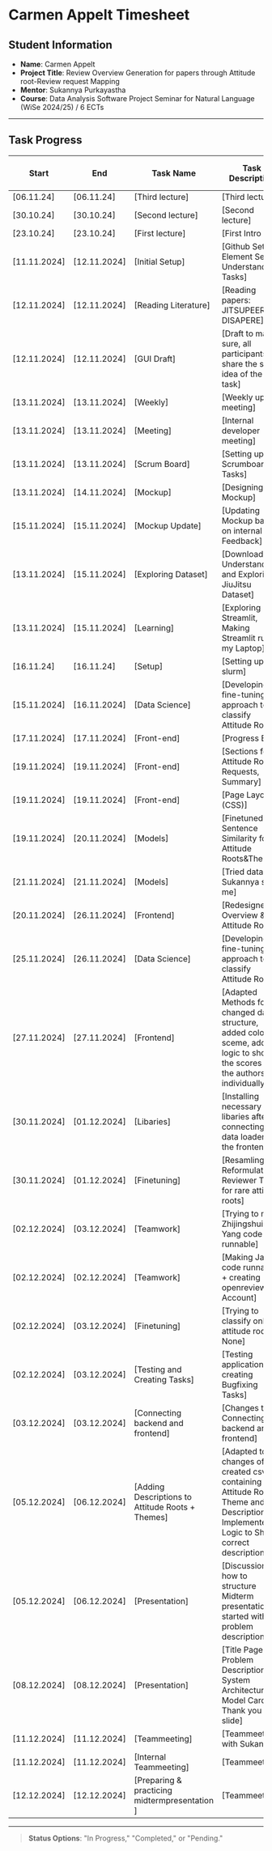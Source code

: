 # Carmen Appelt Timesheet

## Student Information
- **Name**: Carmen Appelt
- **Project Title**: Review Overview Generation for papers through Attitude root-Review request Mapping 
- **Mentor**: Sukannya Purkayastha
- **Course**: Data Analysis Software Project Seminar for Natural Language (WiSe 2024/25) / 6 ECTs

---

## Task Progress

| Start         | End           | Task Name             | Task Description                                                          | Time Spent (h)| Status        |
|---------------|---------------|-----------------------|---------------------------------------------------------------------------|--------------------|----------|
| [06.11.24]    | [06.11.24]    | [Third lecture]       | [Third lecture]                                                           | [1.5]         | [Completed]   | 
| [30.10.24] | [30.10.24] | [Second lecture]            | [Second lecture]                                                          | [1.5]         | [Completed]   | 
| [23.10.24] | [23.10.24] | [First lecture]             | [First Intro ]                                                            | [1.5]         | [Completed]   | 
| [11.11.2024]  | [12.11.2024]  | [Initial Setup]       | [Github Setup, Element Setup, Understanding Tasks]                        | [0,5]         | [Completed]   |
| [12.11.2024]  | [12.11.2024]  | [Reading Literature]  | [Reading papers: JITSUPEER, DISAPERE]                                     | [2,5]         | [Completed]   |
| [12.11.2024]  | [12.11.2024]  | [GUI Draft]           | [Draft to make sure, all participants share the same idea of the task]    | [0,5]         | [Completed]   |
| [13.11.2024]  | [13.11.2024]  | [Weekly]              | [Weekly update meeting]                                                   | [1]           | [Completed]   | 
| [13.11.2024]  | [13.11.2024]  | [Meeting]             | [Internal developer meeting]                                              | [0.5]         | [Completed]   |
| [13.11.2024]  | [13.11.2024]  | [Scrum Board]         | [Setting up Scrumboard & Tasks]                                           | [0.25]        | [Completed]   |
| [13.11.2024]  | [14.11.2024]  | [Mockup]              | [Designing Mockup]                                                        | [4]           | [In Progress] |
| [15.11.2024]  | [15.11.2024]  | [Mockup Update]       | [Updating Mockup based on internal Feedback]                             | [2]           | [In Progress] |
| [13.11.2024]  | [15.11.2024]  | [Exploring Dataset]   | [Downloading, Understanding and Exploring JiuJitsu Dataset]               | [2]           | [In Progress] |
| [13.11.2024]  | [15.11.2024]  | [Learning]            | [Exploring Streamlit, Making Streamlit run on my Laptop]                  | [4]           | [Completed]   |
| [16.11.24] | [16.11.24] | [Setup]                     | [Setting up slurm]                                                               | [4]                                 | [In Progess] |
| [15.11.2024]  | [16.11.2024]  | [Data Science]        | [Developing a fine-tuning approach to classify Attitude Roots]            | [8]           | [In Progress] |
| [17.11.2024]  | [17.11.2024]  | [Front-end]           | [Progress Bar]                                                            | [3]           | [Completed]   | 
| [19.11.2024]  | [19.11.2024]  | [Front-end]           | [Sections for Attitude Roots, Requests, Summary]                          | [5]           | [Completed]   | 
| [19.11.2024]  | [19.11.2024]  | [Front-end]           | [Page Layout (CSS)]                                                       | [4]           | [Completed]   | 
| [19.11.2024]  | [20.11.2024]  | [Models]              | [Finetuned Sentence Similarity for Attitude Roots&Themes]                 | [4]           | [Completed]   | 
| [21.11.2024]  | [21.11.2024]  | [Models]              | [Tried dataset Sukannya sent me]                                          | [4]           | [Completed]   | 
| [20.11.2024]  | [26.11.2024]  | [Frontend]            | [Redesigned Overview & Attitude Roots]                                    | [12]         | [Completed] |
| [25.11.2024]  | [26.11.2024]  | [Data Science]        | [Developing a fine-tuning approach to classify Attitude Roots]            | [3]           | [In Progress] |
| [27.11.2024]  | [27.11.2024]  | [Frontend]            | [Adapted Methods for changed data structure, added colour sceme, added logic to show the scores of the authors individually]            | [9]           | [In Progress] |
| [30.11.2024]  | [01.12.2024]  | [Libaries]            | [Installing necessary libaries after connecting the data loader to the frontend]            | [1]           | [Completed] |
| [30.11.2024]  | [01.12.2024]  | [Finetuning]            | [Resamling (+ Reformulating) Reviewer Tests for rare attitude roots]            | [10]           | [Completed] |
| [02.12.2024]  | [03.12.2024]  | [Teamwork]            | [Trying to make Zhijingshui Yang code runnable]            | [3]           | [Completed] |
| [02.12.2024]  | [02.12.2024]  | [Teamwork]            | [Making Jans code runnable + creating openreview Account]            | [1]           | [Completed] |
| [02.12.2024]  | [03.12.2024]  | [Finetuning]            | [Trying to classify only attitude roots != None]            | [8]           | [Completed] |
| [02.12.2024]  | [03.12.2024]  | [Testing and Creating Tasks]            | [Testing application and creating Bugfixing Tasks]            | [3]           | [Completed] |
| [03.12.2024]  | [03.12.2024]  | [Connecting backend and frontend]            | [Changes to Connecting backend and frontend]            | [7]           | [Completed] |
| [05.12.2024]  | [06.12.2024]  | [Adding Descriptions to Attitude Roots + Themes]            | [Adapted to the changes of git, created csv containing Attitude Root, Theme and Description, Implemented Logic to Show correct description]            | [6]           | [Completed] |
| [05.12.2024]  | [06.12.2024]  | [Presentation]            | [Discussion how to structure Midterm presentation, started with problem description]            | [4]           | [In Progress] |
| [08.12.2024]  | [08.12.2024]  | [Presentation]            | [Title Page, Problem Description, System Architecture, Model Card, Thank you slide]            | [9]           | [Completed] |
| [11.12.2024]  | [11.12.2024]  | [Teammeeting]            | [Teammeeting with Sukannya]            | [1]           | [Completed] |
| [11.12.2024]  | [11.12.2024]  | [Internal Teammeeting]            | [Teammeeting]            | [2]           | [Completed] |
| [12.12.2024]  | [12.12.2024]  | [Preparing & practicing midtermpresentation ]            | [Teammeeting]            | [10]           | [Completed] |
---

> **Status Options**: "In Progress," "Completed," or "Pending."
